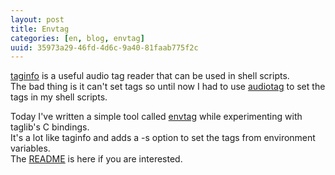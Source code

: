 ```yaml
---
layout: post
title: Envtag
categories: [en, blog, envtag]
uuid: 35973a29-46fd-4d6c-9a40-81faab775f2c
---
```


[taginfo](http://freshmeat.net/projects/taginfo) is a useful audio tag reader
that can be used in shell scripts.  
The bad thing is it can't set tags so until now I had to use
[audiotag](http://www.tempestgames.com/ryan) to set the tags in my shell
scripts.

Today I've written a simple tool called
[envtag](http://github.com/alip/envtag/tree/master) while experimenting with
taglib's C bindings.  
It's a lot like taginfo and adds a -s option to set the tags from environment
variables.  
The [README](http://github.com/alip/envtag/blob/master/README.mkd) is here if you
are interested.
